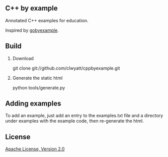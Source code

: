 ## C++ by example

Annotated C++ examples for education.

Inspired by [gobyexample](https://gobyexample.com/).

## Build

1. Download

   git clone git://github.com/clwyatt/cppbyexample.git

2. Generate the static html

   python tools/generate.py

## Adding examples

To add an example, just add an entry to the examples.txt file and a
directory under examples with the example code, then re-generate the html.

## License

[Apache License, Version 2.0](http://www.apache.org/licenses/LICENSE-2.0.html)
